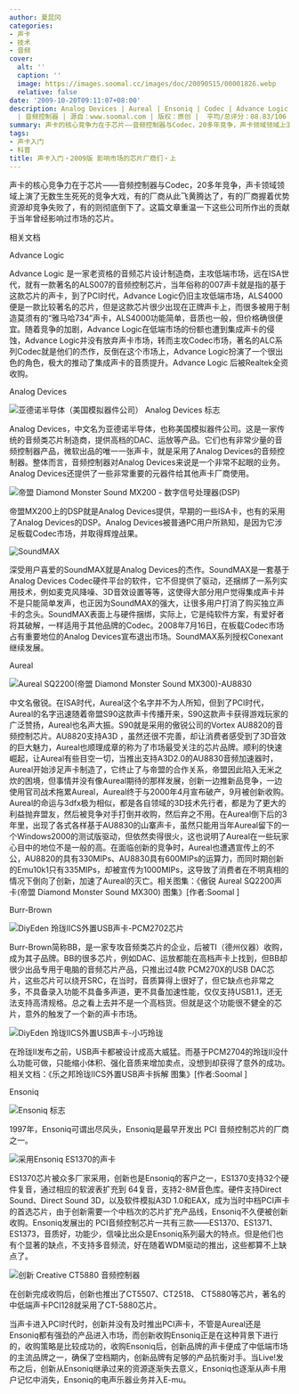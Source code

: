 ```yaml
---
author: 夏昆冈
categories:
- 声卡
- 技术
- 音频
cover:
  alt: ''
  caption: ''
  image: https://images.soomal.cc/images/doc/20090515/00001826.webp
  relative: false
date: '2009-10-20T09:11:07+08:00'
description: Analog Devices | Aureal | Ensoniq | Codec | Advance Logic | Burr-Brown
  | 音频控制器 | 源自：www.soomal.com | 版权：原创 |  平均/总评分：08.83/106
summary: 声卡的核心竞争力在于芯片――音频控制器与Codec，20多年竞争，声卡领域领域上演了无数生生死死的竞争大戏，有的厂商从此飞黄腾达了，有的厂商握着优势资源却竞争失败了，有的则彻底倒下了。这篇文章重温一下这些公司所作出的贡献于当年曾经影响过市场的芯片。
tags:
- 声卡入门
- 科普
title: 声卡入门・2009版 影响市场的芯片厂商们・上
---
```


声卡的核心竞争力在于芯片――音频控制器与Codec，20多年竞争，声卡领域领域上演了无数生生死死的竞争大戏，有的厂商从此飞黄腾达了，有的厂商握着优势资源却竞争失败了，有的则彻底倒下了。这篇文章重温一下这些公司所作出的贡献于当年曾经影响过市场的芯片。



相关文档



















 



Advance Logic



Advance Logic 是一家老资格的音频芯片设计制造商，主攻低端市场，远在ISA世代，就有一款著名的ALS007的音频控制芯片，当年俗称的007声卡就是指的基于这款芯片的声卡，到了PCI时代，Advance Logic仍旧主攻低端市场，ALS4000便是一款比较著名的芯片，但是这款芯片很少出现在正牌声卡上，而很多被用于制造莫须有的“雅马哈734”声卡，ALS4000功能简单，音质也一般，但价格确很便宜。随着竞争的加剧，Advance Logic在低端市场的份额也遭到集成声卡的侵蚀，Advance Logic并没有放弃声卡市场，转而主攻Codec市场，著名的ALC系列Codec就是他们的杰作，反倒在这个市场上，Advance Logic扮演了一个很出色的角色，极大的推动了集成声卡的音质提升。Advance Logic 后被Realtek全资收购。



Analog Devices



![亚德诺半导体（美国模拟器件公司） Analog Devices 标志](https://images.soomal.cc/images/doc/20091006/00002845.webp)



Analog Devices，中文名为亚德诺半导体，也称美国模拟器件公司。这是一家传统的音频类芯片制造商，提供高档的DAC、运放等产品。它们也有非常少量的音频控制器产品，微软出品的唯一一张声卡，就是采用了Analog Devices的音频控制器。整体而言，音频控制器对Analog Devices来说是一个非常不起眼的业务。Analog Devices还提供了一些非常重要的元器件给其他声卡厂商使用。



![帝盟 Diamond Monster Sound MX200 - 数字信号处理器(DSP)](https://images.soomal.cc/images/doc/20090515/00001826.webp)



帝盟MX200上的DSP就是Analog Devices提供，早期的一些ISA卡，也有的采用了Analog Devices的DSP。Analog Devices被普通PC用户所熟知，是因为它涉足板载Codec市场，并取得辉煌战果。



![SoundMAX](https://images.soomal.cc/images/doc/20091006/00002847.webp)



深受用户喜爱的SoundMAX就是Analog Devices的杰作。SoundMAX是一套基于Analog Devices Codec硬件平台的软件，它不但提供了驱动，还捆绑了一系列实用技术，例如麦克风降噪、3D音效设置等等，这使得大部分用户觉得集成声卡并不是只能简单发声，也正因为SoundMAX的强大，让很多用户打消了购买独立声卡的念头。SoundMAX表面上与硬件捆绑，实际上，它是纯软件方案，有爱好者将其破解，一样适用于其他品牌的Codec。2008年7月16日，在板载Codec市场占有重要地位的Analog Devices宣布退出市场。SoundMAX系列授权Conexant继续发展。



Aureal



![Aureal SQ2200(帝盟 Diamond Monster Sound MX300)-AU8830](https://images.soomal.cc/images/doc/20090724/00002411.webp)



中文名傲锐。在ISA时代，Aureal这个名字并不为人所知，但到了PCI时代，Aureal的名字迅速随着帝盟S90这款声卡传播开来，S90这款声卡获得游戏玩家的广泛赞扬，Aureal也名声大振。S90就是采用的傲锐公司的Vortex AU8820的音频控制芯片。AU8820支持A3D ，虽然还很不完善，却让消费者感受到了3D音效的巨大魅力，Aureal也顺理成章的称为了市场最受关注的芯片品牌。顺利的快速崛起，让Aureal有些目空一切，当推出支持A3D2.0的AU8830音频加速器时，Aureal开始涉足声卡制造了，它终止了与帝盟的合作关系，帝盟因此陷入无米之炊的困境，但事情并没有像Aureal期待的那样发展，创新一边推新品竞争，一边使用官司战术拖累Aureal，Aureal终于与2000年4月宣布破产，9月被创新收购。Aureal的命运与3dfx极为相似，都是各自领域的3D技术先行者，都是为了更大的利益抛弃盟友，然后被竞争对手打倒并收购，然后弃之不用。在Aureal倒下后的3年里，出现了各式各样基于AU8830的山寨声卡，虽然只能用当年Aureal留下的一个Windows2000的测试版驱动，但依然卖得很火，这也说明了Aureal在一些玩家心目中的地位不是一般的高。在面临创新的竞争时，Aureal也遭遇宣传上的不公，AU8820的具有330MIPs、AU8830具有600MIPs的运算力，而同时期创新的Emu10k1只有335MIPs，却被宣传为1000MIPs，这导致了消费者在不明真相的情况下倒向了创新，加速了Aureal的灭亡。相关图集：《傲锐 Aureal SQ2200声卡(帝盟 Diamond Monster Sound MX300) 图集》[作者:Soomal ]



Burr-Brown



![DiyEden 玲珑IICS外置USB声卡-PCM2702芯片](https://images.soomal.cc/images/doc/20090417/00000950.webp)



Burr-Brown简称BB，是一家专攻音频类芯片的企业，后被TI（德州仪器）收购，成为其子品牌。BB的很多芯片，例如DAC、运放都能在高档声卡上找到，但BB却很少出品专用于电脑的音频芯片产品，只推出过4款 PCM270X的USB DAC芯片，这些芯片可以绕开SRC，在当时，音质算得上很好了，但它缺点也非常之多，不具备录入功能不具备多声道，更不具备加速性能，仅仅支持USB1.1，还无法支持高清规格。总之看上去并不是一个高档货。但就是这个功能很不健全的芯片，意外的触发了一个新的声卡市场。



![DiyEden 玲珑IICS外置USB声卡-小巧玲珑](https://images.soomal.cc/images/doc/20090417/00000945.webp)



在玲珑II发布之前，USB声卡都被设计成高大威猛。而基于PCM2704的玲珑II没什么功能可做，只能缩小体积、强化音质来增加卖点，没想到却获得了意外的成功。相关文档：《乐之邦玲珑IICS外置USB声卡拆解 图集》[作者:Soomal ]



Ensoniq



![Ensoniq 标志](https://images.soomal.cc/images/doc/20091013/00002927.webp)



1997年，Ensoniq可谓出尽风头，Ensoniq是最早开发出 PCI 音频控制芯片的厂商之一。



![采用Ensoniq ES1370的声卡](https://images.soomal.cc/images/doc/20091007/00002878.webp)



ES1370芯片被众多厂家采用，创新也是Ensoniq的客户之一，ES1370支持32个硬件复音，通过相应的软波表扩充到 64复音，支持2-8M音色库。硬件支持Direct Sound、Direct Sound 3D，以及软件模拟A3D 1.0和EAX，成为当时中档PCI声卡的首选芯片，由于创新需要一个中档次的芯片扩充产品线，Ensoniq不久便被创新收购。Ensoniq发展出的 PCI音频控制芯片一共有三款――ES1370、ES1371、ES1373，音质好，功能少，信噪比出众是Ensoniq系列最大的特点。但是他们也有个显著的缺点，不支持多音频流，好在随着WDM驱动的推出，这些都算不上缺点了。



![创新 Creative CT5880 音频控制器](https://images.soomal.cc/images/doc/20091007/00002879.webp)



在创新完成收购后，创新也推出了CT5507、CT2518、 CT5880等芯片，著名的中低端声卡PCI128就采用了CT-5880芯片。



当声卡进入PCI时代时，创新并没有及时推出PCI声卡，不管是Aureal还是Ensoniq都有强劲的产品进入市场，而创新收购Ensoniq正是在这种背景下进行的，收购策略是比较成功的，收购Ensoniq后，创新品牌的声卡便成了中低端市场的主流品牌之一，确保了空档期内，创新品牌有足够的产品抗衡对手。当Live!发布之后，创新从Ensoniq继承过来的资源逐渐失去意义，Ensoniq也逐渐从声卡用户记忆中消失，Ensoniq的电声乐器业务并入E-mu。